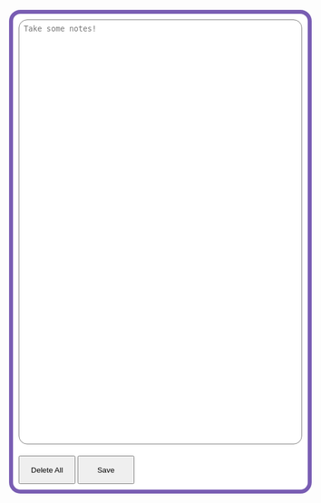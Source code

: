 <html>
<body>
   <h2 id="header"></h2>
   <style>
      .box {
         width: 500px;
         background-color: white;
         padding: 10px;
         margin: 20px;
         border: 7.5px #795db3 solid;
         border-radius: 20px;
         float: left;
         color: black;
      }
      .input{
         width: 500px;
         resize: none;
         height: 750px;
         border-radius: 15px;
         padding: 0.5rem;
      }
      .button{
         width: 100px;
         height: 50px;
         margin-top: 20px;
      }

   </style>
   <body>
      <div type="text" class="box" id="box">
         <textarea class="input" placeholder="Take some notes!" id="input2"></textarea>
      <button onclick="del_data()" id="delete" class="button">Delete All</button>
      <button onclick="save_data()" id="save" class="button">Save</button>
      </div>
   </body>
   <script>
      function save_data() {
      let data = document.getElementById("input2").value.split(" ");
      localStorage.setItem("a", JSON.stringify(data))
    } 
   document.getElementById("input2").value = JSON.parse(localStorage.getItem("a")).join(" ")
   function del_data(){
      let mt = [];
      localStorage.setItem("a", JSON.stringify(mt))
      document.getElementById("input2").value = ""
   }
   document.getElementById("header") = localStorage.getItem("b")
   let user_input = document.getElementById("input2").value
   if (user_input.includes("fuck") || user_input.includes("shit") || user_input.includes("bitch") || user_input.includes("dick"))  || user_input.includes("pp"){
      alert("That is a bad word, the entire text will be deleted.")
      user_input.value = ""
   }
   </script>
</body>
</html>
